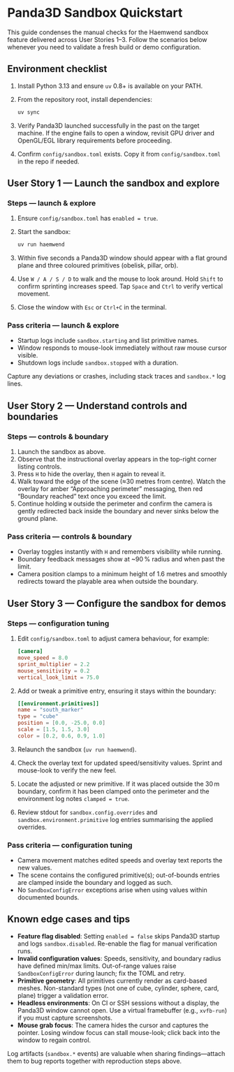 # Panda3D Sandbox Quickstart

This guide condenses the manual checks for the Haemwend sandbox feature delivered across User Stories 1–3. Follow the scenarios below whenever you need to validate a fresh build or demo configuration.

## Environment checklist

1. Install Python 3.13 and ensure `uv` 0.8+ is available on your PATH.
2. From the repository root, install dependencies:

   ```bash
   uv sync
   ```

3. Verify Panda3D launched successfully in the past on the target machine. If the engine fails to open a window, revisit GPU driver and OpenGL/EGL library requirements before proceeding.
4. Confirm `config/sandbox.toml` exists. Copy it from `config/sandbox.toml` in the repo if needed.

## User Story 1 — Launch the sandbox and explore

### Steps — launch & explore

1. Ensure `config/sandbox.toml` has `enabled = true`.
2. Start the sandbox:

   ```bash
   uv run haemwend
   ```

3. Within five seconds a Panda3D window should appear with a flat ground plane and three coloured primitives (obelisk, pillar, orb).
4. Use `W / A / S / D` to walk and the mouse to look around. Hold `Shift` to confirm sprinting increases speed. Tap `Space` and `Ctrl` to verify vertical movement.
5. Close the window with `Esc` or `Ctrl+C` in the terminal.

### Pass criteria — launch & explore

- Startup logs include `sandbox.starting` and list primitive names.
- Window responds to mouse-look immediately without raw mouse cursor visible.
- Shutdown logs include `sandbox.stopped` with a duration.

Capture any deviations or crashes, including stack traces and `sandbox.*` log lines.

## User Story 2 — Understand controls and boundaries

### Steps — controls & boundary

1. Launch the sandbox as above.
2. Observe that the instructional overlay appears in the top-right corner listing controls.
3. Press `H` to hide the overlay, then `H` again to reveal it.
4. Walk toward the edge of the scene (≈30 metres from centre). Watch the overlay for amber “Approaching perimeter” messaging, then red “Boundary reached” text once you exceed the limit.
5. Continue holding `W` outside the perimeter and confirm the camera is gently redirected back inside the boundary and never sinks below the ground plane.

### Pass criteria — controls & boundary

- Overlay toggles instantly with `H` and remembers visibility while running.
- Boundary feedback messages show at ~90 % radius and when past the limit.
- Camera position clamps to a minimum height of 1.6 metres and smoothly redirects toward the playable area when outside the boundary.

## User Story 3 — Configure the sandbox for demos

### Steps — configuration tuning

1. Edit `config/sandbox.toml` to adjust camera behaviour, for example:

   ```toml
   [camera]
   move_speed = 8.0
   sprint_multiplier = 2.2
   mouse_sensitivity = 0.2
   vertical_look_limit = 75.0
   ```

2. Add or tweak a primitive entry, ensuring it stays within the boundary:

   ```toml
   [[environment.primitives]]
   name = "south_marker"
   type = "cube"
   position = [0.0, -25.0, 0.0]
   scale = [1.5, 1.5, 3.0]
   color = [0.2, 0.6, 0.9, 1.0]
   ```

3. Relaunch the sandbox (`uv run haemwend`).
4. Check the overlay text for updated speed/sensitivity values. Sprint and mouse-look to verify the new feel.
5. Locate the adjusted or new primitive. If it was placed outside the 30 m boundary, confirm it has been clamped onto the perimeter and the environment log notes `clamped = true`.
6. Review stdout for `sandbox.config.overrides` and `sandbox.environment.primitive` log entries summarising the applied overrides.

### Pass criteria — configuration tuning

- Camera movement matches edited speeds and overlay text reports the new values.
- The scene contains the configured primitive(s); out-of-bounds entries are clamped inside the boundary and logged as such.
- No `SandboxConfigError` exceptions arise when using values within documented bounds.

## Known edge cases and tips

- **Feature flag disabled**: Setting `enabled = false` skips Panda3D startup and logs `sandbox.disabled`. Re-enable the flag for manual verification runs.
- **Invalid configuration values**: Speeds, sensitivity, and boundary radius have defined min/max limits. Out-of-range values raise `SandboxConfigError` during launch; fix the TOML and retry.
- **Primitive geometry**: All primitives currently render as card-based meshes. Non-standard types (not one of cube, cylinder, sphere, card, plane) trigger a validation error.
- **Headless environments**: On CI or SSH sessions without a display, the Panda3D window cannot open. Use a virtual framebuffer (e.g., `xvfb-run`) if you must capture screenshots.
- **Mouse grab focus**: The camera hides the cursor and captures the pointer. Losing window focus can stall mouse-look; click back into the window to regain control.

Log artifacts (`sandbox.*` events) are valuable when sharing findings—attach them to bug reports together with reproduction steps above.
